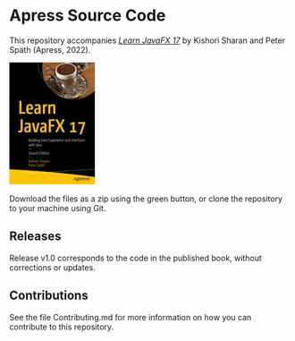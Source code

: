 # Apress Source Code

This repository accompanies [*Learn JavaFX 17*](https://link.springer.com/book/10.1007/978-1-4842-7848-2) by Kishori Sharan and Peter Späth (Apress, 2022).

[comment]: #cover
![Cover image](978-1-4842-7847-5.jpg)

Download the files as a zip using the green button, or clone the repository to your machine using Git.

## Releases

Release v1.0 corresponds to the code in the published book, without corrections or updates.

## Contributions

See the file Contributing.md for more information on how you can contribute to this repository.